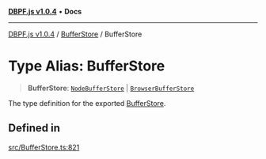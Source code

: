 [**DBPF.js v1.0.4**](../../README.md) • **Docs**

***

[DBPF.js v1.0.4](../../README.md) / [BufferStore](../README.md) / BufferStore

# Type Alias: BufferStore

> **BufferStore**: [`NodeBufferStore`](../classes/NodeBufferStore.md) \| [`BrowserBufferStore`](../classes/BrowserBufferStore.md)

The type definition for the exported [BufferStore](../variables/BufferStore.md).

## Defined in

[src/BufferStore.ts:821](https://github.com/anonhostpi/DBPF.js/blob/5970b3db05862f3a4fc27886740f0325e027cf60/src/BufferStore.ts#L821)
